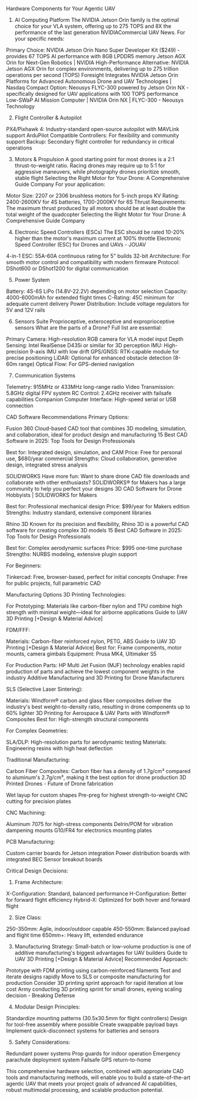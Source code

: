 Hardware Components for Your Agentic UAV
1. AI Computing Platform
The NVIDIA Jetson Orin family is the optimal choice for your VLA system, offering up to 275 TOPS and 8X the performance of the last generation NVIDIACommercial UAV News. For your specific needs:

Primary Choice: NVIDIA Jetson Orin Nano Super Developer Kit ($249) - provides 67 TOPS AI performance with 8GB LPDDR5 memory Jetson AGX Orin for Next-Gen Robotics | NVIDIA
High-Performance Alternative: NVIDIA Jetson AGX Orin for complex environments, delivering up to 275 trillion operations per second (TOPS) Foresight Integrates NVIDIA Jetson Orin Platforms for Advanced Autonomous Drone and UAV Technologies | Nasdaq
Compact Option: Neousys FLYC-300 powered by Jetson Orin NX - specifically designed for UAV applications with 100 TOPS performance Low-SWaP AI Mission Computer | NVIDIA Orin NX | FLYC-300 - Neousys Technology

2. Flight Controller & Autopilot

PX4/Pixhawk 4: Industry-standard open-source autopilot with MAVLink support
ArduPilot Compatible Controllers: For flexibility and community support
Backup: Secondary flight controller for redundancy in critical operations

3. Motors & Propulsion
A good starting point for most drones is a 2:1 thrust-to-weight ratio. Racing drones may require up to 5:1 for aggressive maneuvers, while photography drones prioritize smooth, stable flight Selecting the Right Motor for Your Drone: A Comprehensive Guide Company
For your application:

Motor Size: 2207 or 2306 brushless motors for 5-inch props
KV Rating: 2400-2600KV for 4S batteries, 1700-2000KV for 6S
Thrust Requirements: The maximum thrust produced by all motors should be at least double the total weight of the quadcopter Selecting the Right Motor for Your Drone: A Comprehensive Guide Company

4. Electronic Speed Controllers (ESCs)
The ESC should be rated 10-20% higher than the motor's maximum current at 100% throttle Electronic Speed Controller (ESC) for Drones and UAVs - JOUAV

4-in-1 ESC: 55A-60A continuous rating for 5" builds
32-bit Architecture: For smooth motor control and compatibility with modern firmware
Protocol: DShot600 or DShot1200 for digital communication

5. Power System

Battery: 4S-6S LiPo (14.8V-22.2V) depending on motor selection
Capacity: 4000-6000mAh for extended flight times
C-Rating: 45C minimum for adequate current delivery
Power Distribution: Include voltage regulators for 5V and 12V rails

6. Sensors Suite
Proprioceptive, exteroceptive and exproprioceptive sensors What are the parts of a Drone? Full list are essential:

Primary Camera: High-resolution RGB camera for VLA model input
Depth Sensing: Intel RealSense D435i or similar for 3D perception
IMU: High-precision 9-axis IMU with low drift
GPS/GNSS: RTK-capable module for precise positioning
LiDAR: Optional for enhanced obstacle detection (8-60m range)
Optical Flow: For GPS-denied navigation

7. Communication Systems

Telemetry: 915MHz or 433MHz long-range radio
Video Transmission: 5.8GHz digital FPV system
RC Control: 2.4GHz receiver with failsafe capabilities
Companion Computer Interface: High-speed serial or USB connection

CAD Software Recommendations
Primary Options:

Fusion 360
Cloud-based CAD tool that combines 3D modeling, simulation, and collaboration, ideal for product design and manufacturing 15 Best CAD Software in 2025: Top Tools for Design Professionals


Best for: Integrated design, simulation, and CAM
Price: Free for personal use, $680/year commercial
Strengths: Cloud collaboration, generative design, integrated stress analysis


SOLIDWORKS
Have more fun: Want to share drone CAD file downloads and collaborate with other enthusiasts? SOLIDWORKS® for Makers has a large community to help you perfect your designs 3D CAD Software for Drone Hobbyists | SOLIDWORKS for Makers


Best for: Professional mechanical design
Price: $99/year for Makers edition
Strengths: Industry standard, extensive component libraries


Rhino 3D
Known for its precision and flexibility, Rhino 3D is a powerful CAD software for creating complex 3D models 15 Best CAD Software in 2025: Top Tools for Design Professionals


Best for: Complex aerodynamic surfaces
Price: $995 one-time purchase
Strengths: NURBS modeling, extensive plugin support

For Beginners:

Tinkercad: Free, browser-based, perfect for initial concepts
Onshape: Free for public projects, full parametric CAD

Manufacturing Options
3D Printing Technologies:

For Prototyping:
Materials like carbon-fiber nylon and TPU combine high strength with minimal weight—ideal for airborne applications Guide to UAV 3D Printing [+Design & Material Advice]


FDM/FFF:

Materials: Carbon-fiber reinforced nylon, PETG, ABS Guide to UAV 3D Printing [+Design & Material Advice]
Best for: Frame components, motor mounts, camera gimbals
Equipment: Prusa MK4, Ultimaker S5




For Production Parts:
HP Multi Jet Fusion (MJF) technology enables rapid production of parts and achieve the lowest component weights in the industry Additive Manufacturing and 3D Printing for Drone Manufacturers


SLS (Selective Laser Sintering):

Materials: Windform® carbon and glass fiber composites deliver the industry's best weight-to-density ratio, resulting in drone components up to 60% lighter 3D Printing for Aerospace & UAV Parts with Windform® Composites
Best for: High-strength structural components




For Complex Geometries:


SLA/DLP: High-resolution parts for aerodynamic testing
Materials: Engineering resins with high heat deflection

Traditional Manufacturing:

Carbon Fiber Composites:
Carbon fiber has a density of 1.7g/cm³ compared to aluminum's 2.7g/cm³, making it the best option for drone production 3D Printed Drones - Future of Drone fabrication


Wet layup for custom shapes
Pre-preg for highest strength-to-weight
CNC cutting for precision plates


CNC Machining:


Aluminum 7075 for high-stress components
Delrin/POM for vibration dampening mounts
G10/FR4 for electronics mounting plates


PCB Manufacturing:


Custom carrier boards for Jetson integration
Power distribution boards with integrated BEC
Sensor breakout boards

Critical Design Decisions:
1. Frame Architecture:

X-Configuration: Standard, balanced performance
H-Configuration: Better for forward flight efficiency
Hybrid-X: Optimized for both hover and forward flight

2. Size Class:

250-350mm: Agile, indoor/outdoor capable
450-550mm: Balanced payload and flight time
650mm+: Heavy lift, extended endurance

3. Manufacturing Strategy:
Small-batch or low-volume production is one of additive manufacturing's biggest advantages for UAV builders Guide to UAV 3D Printing [+Design & Material Advice]
Recommended Approach:

Prototype with FDM printing using carbon-reinforced filaments
Test and iterate designs rapidly
Move to SLS or composite manufacturing for production
Consider 3D printing sprint approach for rapid iteration at low cost Army conducting 3D printing sprint for small drones, eyeing scaling decision - Breaking Defense

4. Modular Design Principles:

Standardize mounting patterns (30.5x30.5mm for flight controllers)
Design for tool-free assembly where possible
Create swappable payload bays
Implement quick-disconnect systems for batteries and sensors

5. Safety Considerations:

Redundant power systems
Prop guards for indoor operation
Emergency parachute deployment system
Failsafe GPS return-to-home

This comprehensive hardware selection, combined with appropriate CAD tools and manufacturing methods, will enable you to build a state-of-the-art agentic UAV that meets your project goals of advanced AI capabilities, robust multimodal processing, and scalable production potential.
